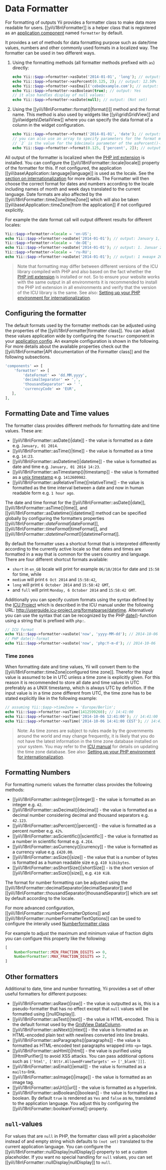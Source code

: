 Data Formatter
==============

For formatting of outputs Yii provides a formatter class to make data more readable for users.
[[yii\i18n\Formatter]] is a helper class that is registered as an [application component](structure-application-components.md) named `formatter` by default.

It provides a set of methods for data formatting purpose such as date/time values, numbers and other commonly used formats in a localized way.
The formatter can be used in two different ways.

1. Using the formatting methods (all formatter methods prefixed with `as`) directly:

   ```php
   echo Yii::$app->formatter->asDate('2014-01-01', 'long'); // output: January 1, 2014
   echo Yii::$app->formatter->asPercent(0.125, 2); // output: 12.50%
   echo Yii::$app->formatter->asEmail('cebe@example.com'); // output: <a href="mailto:cebe@example.com">cebe@example.com</a>
   echo Yii::$app->formatter->asBoolean(true); // output: Yes
   // it also handles display of null values:
   echo Yii::$app->formatter->asDate(null); // output: (Not set)
   ```

2. Using the [[yii\i18n\Formatter::format()|format()]] method and the format name.
   This method is also used by widgets like [[yii\grid\GridView]] and [[yii\widgets\DetailView]] where you can specify
   the data format of a column in the widget configuration.

   ```php
   echo Yii::$app->formatter->format('2014-01-01', 'date'); // output: January 1, 2014
   // you can also use an array to specify parameters for the format method:
   // `2` is the value for the $decimals parameter of the asPercent()-method.
   echo Yii::$app->formatter->format(0.125, ['percent', 2]); // output: 12.50%
   ```

All output of the formatter is localized when the [PHP intl extension](http://php.net/manual/en/book.intl.php) is installed.
You can configure the [[yii\i18n\Formatter::locale|locale]] property of the formatter for this. If not configured, the
application [[yii\base\Application::language|language]] is used as the locale. See the [section on internationalization](tutorial-i18n.md) for more details.
The Formatter will then choose the correct format for dates and numbers according to the locale including names of month and
week days translated to the current language. Date formats are also affected by the [[yii\i18n\Formatter::timeZone|timeZone]]
which will also be taken [[yii\base\Application::timeZone|from the application]] if not configured explicitly.

For example the date format call will output different results for different locales:

```php
Yii::$app->formatter->locale = 'en-US';
echo Yii::$app->formatter->asDate('2014-01-01'); // output: January 1, 2014
Yii::$app->formatter->locale = 'de-DE';
echo Yii::$app->formatter->asDate('2014-01-01'); // output: 1. Januar 2014
Yii::$app->formatter->locale = 'ru-RU';
echo Yii::$app->formatter->asDate('2014-01-01'); // output: 1 января 2014 г.
```

> Note that formatting may differ between different versions of the ICU library compiled with PHP and also based on the fact whether the
> [PHP intl extension](http://php.net/manual/en/book.intl.php) is installed or not. So to ensure your website works with the same output
> in all environments it is recommended to install the PHP intl extension in all environments and verify that the version of the ICU library
> is the same. See also: [Setting up your PHP environment for internationalization](tutorial-i18n.md#setup-environment).


Configuring the formatter <a name="configuring-format"></a>
-------------------------

The default formats used by the formatter methods can be adjusted using the properties of the [[yii\i18n\Formatter|formatter class]].
You can adjust these values application wide by configuring the `formatter` component in your [application config](concept-configurations.md#application-configurations).
An example configuration is shown in the following.
For more details about the available properties check out the [[yii\i18n\Formatter|API documentation of the Formatter class]] and the following subsections.

```php
'components' => [
    'formatter' => [
        'dateFormat' => 'dd.MM.yyyy',
        'decimalSeparator' => ',',
        'thousandSeparator' => ' ',
        'currencyCode' => 'EUR',
   ],
],
```

Formatting Date and Time values <a name="date-and-time"></a>
-------------------------------

The formatter class provides different methods for formatting date and time values. These are:

- [[yii\i18n\Formatter::asDate()|date]] - the value is formatted as a date e.g. `January, 01 2014`.
- [[yii\i18n\Formatter::asTime()|time]] - the value is formatted as a time e.g. `14:23`.
- [[yii\i18n\Formatter::asDatetime()|datetime]] - the value is formatted as date and time e.g. `January, 01 2014 14:23`.
- [[yii\i18n\Formatter::asTimestamp()|timestamp]] - the value is formatted as a [unix timestamp](http://en.wikipedia.org/wiki/Unix_time) e.g. `1412609982`.
- [[yii\i18n\Formatter::asRelativeTime()|relativeTime]] - the value is formatted as the time interval between a date
  and now in human readable form e.g. `1 hour ago`.

The date and time format for the [[yii\i18n\Formatter::asDate()|date]], [[yii\i18n\Formatter::asTime()|time]], and
[[yii\i18n\Formatter::asDatetime()|datetime]] method can be specified globally by configuring the formatters
properties [[yii\i18n\Formatter::$dateFormat|$dateFormat]], [[yii\i18n\Formatter::$timeFormat|$timeFormat]], and
[[yii\i18n\Formatter::$datetimeFormat()|$datetimeFormat]].

By default the formatter uses a shortcut format that is interpreted differently according to the currently active locale
so that dates and times are formatted in a way that is common for the users country and language.
There are four different shortcut formats available:

- `short` in `en_GB` locale will print for example `06/10/2014` for date and `15:58` for time, while
- `medium` will print `6 Oct 2014` and `15:58:42`,
- `long` will print `6 October 2014` and `15:58:42 GMT`,
- and `full` will print `Monday, 6 October 2014` and `15:58:42 GMT`.

Additionally you can specify custom formats using the syntax defined by the
[ICU Project](http://site.icu-project.org/) which is described in the ICU manual under the following URL:
<http://userguide.icu-project.org/formatparse/datetime>. Alternatively you can use the syntax that can be recognized by the
PHP [date()](http://php.net/manual/de/function.date.php)-function using a string that is prefixed with `php:`.

```php
// ICU format
echo Yii::$app->formatter->asDate('now', 'yyyy-MM-dd'); // 2014-10-06
// PHP date()-format
echo Yii::$app->formatter->asDate('now', 'php:Y-m-d'); // 2014-10-06
```

### Time zones <a name="time-zones"></a>

When formatting date and time values, Yii will convert them to the [[yii\i18n\Formatter::timeZone|configured time zone]].
Therefor the input value is assumed to be in UTC unless a time zone is explicitly given. For this reason
it is recommended to store all date and time values in UTC preferably as a UNIX timestamp, which is always UTC by definition.
If the input value is in a time zone different from UTC, the time zone has to be stated explicitly like in the following example:

```php
// assuming Yii::$app->timeZone = 'Europe/Berlin';
echo Yii::$app->formatter->asTime(1412599260); // 14:41:00
echo Yii::$app->formatter->asTime('2014-10-06 12:41:00'); // 14:41:00
echo Yii::$app->formatter->asTime('2014-10-06 14:41:00 CEST'); // 14:41:00
```

> Note: As time zones are subject to rules made by the governments around the world and may change frequently, it is
> likely that you do not have the latest information in the time zone database installed on your system.
> You may refer to the [ICU manual](http://userguide.icu-project.org/datetime/timezone#TOC-Updating-the-Time-Zone-Data)
> for details on updating the time zone database.
> See also: [Setting up your PHP environment for internationalization](tutorial-i18n.md#setup-environment).


Formatting Numbers <a name="numbers"></a>
------------------

For formatting numeric values the formatter class provides the following methods:

- [[yii\i18n\Formatter::asInteger()|integer]] - the value is formatted as an integer e.g. `42`.
- [[yii\i18n\Formatter::asDecimal()|decimal]] - the value is formatted as a decimal number considering decimal and thousand separators e.g. `42.123`.
- [[yii\i18n\Formatter::asPercent()|percent]] - the value is formatted as a percent number e.g. `42%`.
- [[yii\i18n\Formatter::asScientific()|scientific]] - the value is formatted as a number in scientific format e.g. `4.2E4`.
- [[yii\i18n\Formatter::asCurrency()|currency]] - the value is formatted as a currency value e.g. `£420.00`.
- [[yii\i18n\Formatter::asSize()|size]] - the value that is a number of bytes is formatted as a human readable size e.g. `410 kibibytes`.
- [[yii\i18n\Formatter::asShortSize()|shortSize]] - is the short version of [[yii\i18n\Formatter::asSize()|size]], e.g. `410 KiB`.

The format for number formatting can be adjusted using the [[yii\i18n\Formatter::decimalSeparator|decimalSeparator]] and
[[yii\i18n\Formatter::thousandSeparator|thousandSeparator]] which are set by default according to the locale.

For more advanced configuration, [[yii\i18n\Formatter::numberFormatterOptions]] and [[yii\i18n\Formatter::numberFormatterTextOptions]]
can be used to configure the interally used [Numberformatter class](http://php.net/manual/en/class.numberformatter.php)

For example to adjust the maximum and minimum value of fraction digits you can configure this property like the following:

```php
[
    NumberFormatter::MIN_FRACTION_DIGITS => 0,
    NumberFormatter::MAX_FRACTION_DIGITS => 2,
]
```

Other formatters  <a name="other"></a>
----------------

Additional to date, time and number formatting, Yii provides a set of other useful formatters for different purposes:

- [[yii\i18n\Formatter::asRaw()|raw]] - the value is outputted as is, this is a pseudo-formatter that has no effect except that
  `null` values will be formatted using [[nullDisplay]].
- [[yii\i18n\Formatter::asText()|text]] - the value is HTML-encoded.
  This is the default format used by the [GridView DataColumn](output-data-widgets.md#data-column).
- [[yii\i18n\Formatter::asNtext()|ntext]] - the value is formatted as an HTML-encoded plain text with newlines converted
  into line breaks.
- [[yii\i18n\Formatter::asParagraphs()|paragraphs]] - the value is formatted as HTML-encoded text paragraphs wrapped
  into `<p>` tags.
- [[yii\i18n\Formatter::asHtml()|html]] - the value is purified using [[HtmlPurifier]] to avoid XSS attacks. You can
  pass additional options such as `['html', ['Attr.AllowedFrameTargets' => ['_blank']]]`.
- [[yii\i18n\Formatter::asEmail()|email]] - the value is formatted as a `mailto`-link.
- [[yii\i18n\Formatter::asImage()|image]] - the value is formatted as an image tag.
- [[yii\i18n\Formatter::asUrl()|url]] - the value is formatted as a hyperlink.
- [[yii\i18n\Formatter::asBoolean()|boolean]] - the value is formatted as a boolean. By default `true` is rendered
  as `Yes` and `false` as `No`, translated to the application language. You adjust this by configuring
  the [[yii\i18n\Formatter::booleanFormat]]-property.

`null`-values <a name="null-values"></a>
-------------

For values that are `null` in PHP, the formatter class will print a placeholder instead of and empty string which
defaults to `(not set)` translated to the current application language. You can configure the
[[yii\i18n\Formatter::nullDisplay|nullDisplay]]-property to set a custom placeholder.
If you want no special handling for `null` values, you can set [[yii\i18n\Formatter::nullDisplay|nullDisplay]] to `null`.
